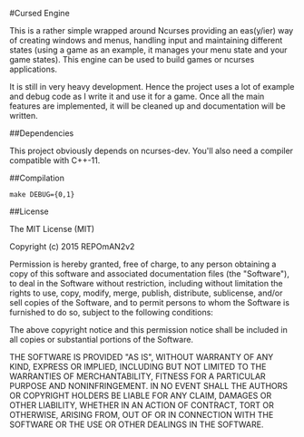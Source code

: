 #Cursed Engine

This is a rather simple wrapped around Ncurses providing an eas(y/ier) way of creating windows and menus, handling input and maintaining different states (using a game as an example, it manages your menu state and your game states). This engine can be used to build games or ncurses applications.

It is still in very heavy development. Hence the project uses a lot of example and debug code as I write it and use it for a game. Once all the main features are implemented, it will be cleaned up and documentation will be written. 

##Dependencies

This project obviously depends on ncurses-dev. You'll also need a compiler compatible with C++-11.

##Compilation

```
make DEBUG={0,1}
```

##License

The MIT License (MIT)

Copyright (c) 2015 REPOmAN2v2

Permission is hereby granted, free of charge, to any person obtaining a copy
of this software and associated documentation files (the "Software"), to deal
in the Software without restriction, including without limitation the rights
to use, copy, modify, merge, publish, distribute, sublicense, and/or sell
copies of the Software, and to permit persons to whom the Software is
furnished to do so, subject to the following conditions:

The above copyright notice and this permission notice shall be included in
all copies or substantial portions of the Software.

THE SOFTWARE IS PROVIDED "AS IS", WITHOUT WARRANTY OF ANY KIND, EXPRESS OR
IMPLIED, INCLUDING BUT NOT LIMITED TO THE WARRANTIES OF MERCHANTABILITY,
FITNESS FOR A PARTICULAR PURPOSE AND NONINFRINGEMENT. IN NO EVENT SHALL THE
AUTHORS OR COPYRIGHT HOLDERS BE LIABLE FOR ANY CLAIM, DAMAGES OR OTHER
LIABILITY, WHETHER IN AN ACTION OF CONTRACT, TORT OR OTHERWISE, ARISING FROM,
OUT OF OR IN CONNECTION WITH THE SOFTWARE OR THE USE OR OTHER DEALINGS IN
THE SOFTWARE.

